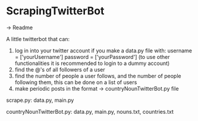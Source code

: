 # ScrapingTwitterBot
-> Readme 

A little twitterbot that can:
1. log in into your twitter account if you make a data.py file with:
username = ['yourUsername']
password = ['yourPassword']
(to use other functionalities it is recommended to login to a dummy account)
2. find the @'s of all followers of a user
3. find the number of people a user follows, and the number of people following them, this can be done on a list of users
4. make periodic posts in the <Some country> <some noun> format -> countryNounTwitterBot.py file
  

scrape.py: data.py, main.py
  
countryNounTwitterBot.py: data.py, main.py, nouns.txt, countries.txt
